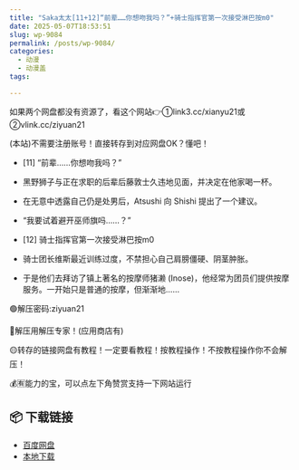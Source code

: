 ```yaml
---
title: "Saka太太[11+12]“前辈……你想吻我吗？”+骑士指挥官第一次接受淋巴按m0"
date: 2025-05-07T18:53:51
slug: wp-9084
permalink: /posts/wp-9084/
categories:
  - 动漫
  - 动漫盖
tags:

---
```


如果两个网盘都没有资源了，看这个网站👉①link3.cc/xianyu21或②vlink.cc/ziyuan21

(本站)不需要注册账号！直接转存到对应网盘OK？懂吧！

*   \[11\] “前辈……你想吻我吗？”
*   黑野狮子与正在求职的后辈后藤敦士久违地见面，并决定在他家喝一杯。
*   在无意中透露自己仍是处男后，Atsushi 向 Shishi 提出了一个建议。
*   “我要试着避开巫师旗吗……？”

*   \[12\] 骑士指挥官第一次接受淋巴按m0
*   骑士团长维斯最近训练过度，不禁担心自己肩膀僵硬、阴茎肿胀。
*   于是他们去拜访了镇上著名的按摩师猪濑 (Inose)，他经常为团员们提供按摩服务。一开始只是普通的按摩，但渐渐地……

🟢解压密码:ziyuan21

🔵解压用解压专家！(应用商店有)

🟡转存的链接网盘有教程！一定要看教程！按教程操作！不按教程操作你不会解压！

💰🈶能力的宝，可以点左下角赞赏支持一下网站运行

## 📦 下载链接
- [百度网盘](https://blziyuan21.com/pay-download/9084?key=32fc5a7ade&down_id=0)
- [本地下载](https://blziyuan21.com/pay-download/9084?key=32fc5a7ade&down_id=1)

